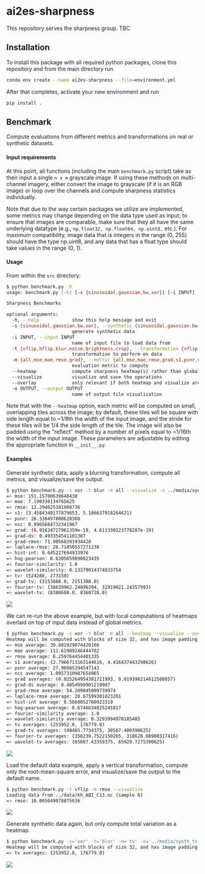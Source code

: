 # ai2es-sharpness
This repository serves the sharpness group.  TBC

## Installation

To install this package with all required python packages, clone this repository and from the main directory run
```bash
conda env create --name ai2es-sharpness --file=environment.yml
```
After that completes, activate your new environment and run
```bash
pip install .
```

## Benchmark

Compute evaluations from different metrics and transformations on real or synthetic datasets.


#### Input requirements

At this point, all functions (including the main `benchmark.py` script) take as their input a single `n x m` grayscale image. If using these methods on multi-channel imagery, either convert the image to grayscale (if it is an RGB image) or loop over the channels and compute sharpness statistics individually.

Note that due to the way certain packages we utilize are implemented, some metrics may change depending on the data type used as input; to ensure that images are comparable, make sure that they all have the same underlying datatype (e.g., `np.float32, np.float64, np.uint8,` etc.). For maximum compatibility, image data that is integers in the range (0, 255) should have the type np.uint8, and any data that has a float type should take values in the range (0, 1).

#### Usage

From within the `src` directory:

```bash
$ python benchmark.py -h
usage: benchmark.py [-h] [-s {sinusoidal,gaussian,bw,xor}] [-i INPUT] [-t {vflip,hflip,blur,noise,brightness,crop}] [-m {all,mse,mae,rmse,grad}] [--visualize] [-o OUTPUT]

Sharpness Benchmarks

optional arguments:
  -h, --help            show this help message and exit
  -s {sinusoidal,gaussian,bw,xor}, --synthetic {sinusoidal,gaussian,bw,xor}
                        generate synthetic data
  -i INPUT, --input INPUT
                        name of input file to load data from
  -t {vflip,hflip,blur,noise,brightness,crop}, --transformation {vflip,hflip,blur,noise,brightness,crop}
                        transformation to perform on data
  -m {all,mse,mae,rmse,grad}, --metric {all,mse,mae,rmse,grad,s1,psnr,ncc,grad-ds,grad-rmse,laplace-rmse,hist-int,hog-pearson,fourier-similarity,wavelet-similarity,tv,grad-tv,fourier-tv,wavelet-tv} 
                        evaluation metric to compute
  --heatmap             compute sharpness heatmap(s) rather than global metric
  --visualize           visualize and save the operations
  --overlay             only relevant if both heatmap and visualize are true; plots heatmaps on top of input data
  -o OUTPUT, --output OUTPUT
                        name of output file visualization
```

Note that with the `--heatmap` option, each metric will be computed on small, overlapping tiles across the image; by default, these tiles will be square with side length equal to ~1/8th the width of the input image, and the stride for these tiles will be 1/4 the side length of the tile. The image will also be padded using the "reflect" method by a number of pixels equal to ~1/16th the width of the input image. These parameters are adjustable by editing the appropriate function in `__init__.py`.

#### Examples

Generate synthetic data, apply a blurring transformation, compute all metrics, and visualize/save the output.

```bash
$ python benchmark.py -s xor -t blur -m all --visualize -o ../media/synthetic.png
=> mse: 151.15780639648438
=> mae: 7.190338134765625
=> rmse: 12.294625101908736
=> s1: (3.4584340177879653, 5.106637918264621)
=> psnr: 26.336497800628308
=> ncc: 0.9965684732341967
=> grad: (6.91624727961359e-19, 4.611330123778287e-19)
=> grad-ds: 0.493354541101387
=> grad-rmse: 71.90568391934428
=> laplace-rmse: 26.71850557271238
=> hist-int: 0.645227694933976
=> hog-pearson: 0.6305659890823435
=> fourier-similarity: 1.0
=> wavelet-similarity: 0.13379014374033754
=> tv: (524288, 273158)
=> grad-tv: (3153888.0, 2151308.0)
=> fourier-tv: (38639962.24096394, 31919021.24357993)
=> wavelet-tv: (8388608.0, 8360728.0)
```
![](media/synthetic.png)

We can re-run the above example, but with local computations of heatmaps overlaid on top of input data instead of global metrics.

```bash
$ python benchmark.py -s xor -t blur -m all --heatmap --visualize --overlay -o ../media/synthetic_heatmaps.png
Heatmap will be computed with blocks of size 32, and has image padding of length 16
=> mse average: 39.881929874420166
=> mae average: 111.61909246444702
=> rmse average: 6.259764454401335
=> s1 averages: (2.7966713163144616, 4.416437443298626)
=> psnr average: 27.90985194547143
=> ncc average: 1.0957310987654965
=> grad averages: (0.025264954381721993, 0.019396214612508057)
=> grad-ds average: 0.4854998901219907
=> grad-rmse average: 54.209045009739974
=> laplace-rmse average: 20.67599301023201
=> hist-int average: 0.5660052760923319
=> hog-pearson average: 0.6746634025245817
=> fourier-similarity average: 1.0
=> wavelet-similarity average: 0.3293994978185485
=> tv averages: (253952.0, 176779.0)
=> grad-tv averages: (40465.7734375, 30567.400390625)
=> fourier-tv averages: (358239.7522150265, 318628.08900317416)
=> wavelet-tv averages: (65607.43359375, 65929.7275390625)
```
![](media/synthetic_heatmaps.png)

Load the default data example, apply a vertical transformation, compute only the root-mean-square error, and visualize/save the output to the default name.

```bash
$ python benchmark.py -t vflip -m rmse --visualize
Loading data from ../data/kh_ABI_C13.nc (sample 0)
=> rmse: 10.005649078875036
```
![](media/output.png)

Generate synthetic data again, but only compute total variation as a heatmap.
```bash
$ python benchmark.py -s='xor' -t='blur' -m='tv' -o='../media/synth_tv.png' --heatmap --visualize
Heatmap will be computed with blocks of size 32, and has image padding of length 16
=> tv averages: (253952.0, 176779.0)
```

![](media/synth_tv.png)
